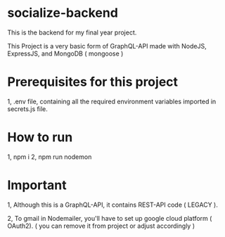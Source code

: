 # socialize-backend

This is the backend for my final year project.

This Project is a very basic form of GraphQL-API made with NodeJS, ExpressJS, and MongoDB ( mongoose )

# Prerequisites for  this project

1, .env file, containing all the required environment variables imported in secrets.js file.

# How to run

1, npm i
2, npm run nodemon


# Important

1, Although this is a GraphQL-API, it contains REST-API code ( LEGACY ).

2, To gmail in Nodemailer, you'll have to set up google cloud platform ( OAuth2). ( you can remove it from project or adjust accordingly )

